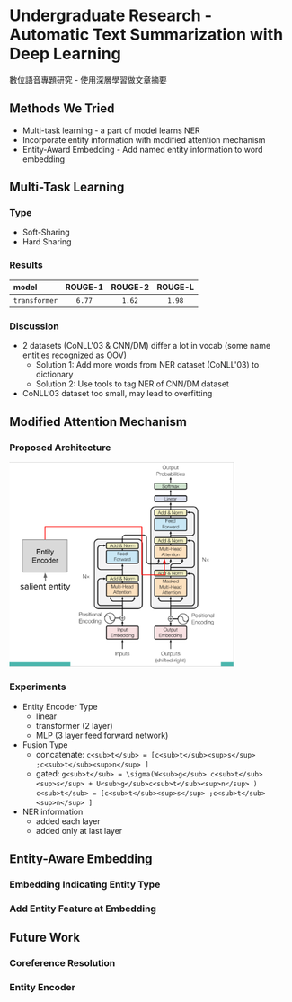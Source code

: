 # Undergraduate Research - Automatic Text Summarization with Deep Learning
數位語音專題研究 - 使用深層學習做文章摘要

## Methods We Tried
- Multi-task learning - a part of model learns NER
- Incorporate entity information with modified attention mechanism
- Entity-Award Embedding - Add named entity information to word embedding


## Multi-Task Learning
### Type
- Soft-Sharing
- Hard Sharing

### Results
| model | ROUGE-1 | ROUGE-2 | ROUGE-L |
|:-------------|:-------------:|:-------------:|:-------------:|
| `transformer` | `6.77` | `1.62` | `1.98` |

### Discussion
- 2 datasets (CoNLL'03 & CNN/DM) differ a lot in vocab (some name entities recognized as OOV)
  - Solution 1: Add more words from NER dataset (CoNLL'03) to dictionary
  - Solution 2: Use tools to tag NER of CNN/DM dataset
- CoNLL’03 dataset too small, may lead to overfitting



## Modified Attention Mechanism

### Proposed Architecture
<img src="images/modified_attn.png" alt="proposed architecture" width="400"/>

### Experiments
- Entity Encoder Type
  - linear
  - transformer (2 layer)
  - MLP (3 layer feed forward network)
- Fusion Type
  - concatenate: `c<sub>t</sub> = [c<sub>t</sub><sup>s</sup> ;c<sub>t</sub><sup>n</sup> ]`
  - gated: `g<sub>t</sub> = \sigma(W<sub>g</sub> c<sub>t</sub><sup>s</sup> + U<sub>g</sub>c<sub>t</sub><sup>n</sup> )`
  `c<sub>t</sub> = [c<sub>t</sub><sup>s</sup> ;c<sub>t</sub><sup>n</sup> ]`
- NER information
  - added each layer
  - added only at last layer


## Entity-Aware Embedding
### Embedding Indicating Entity Type

### Add Entity Feature at Embedding


## Future Work
### Coreference Resolution

### Entity Encoder
